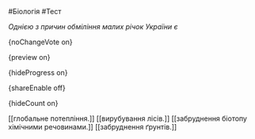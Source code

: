 #Біологія #Тест

*Однією з причин обміління малих річок України є*

{noChangeVote on}

{preview on}

{hideProgress on}

{shareEnable off}

{hideCount on}

[[глобальне потепління.]]
[[вирубування лісів.]]
[[забруднення біотопу хімічними речовинами.]]
[[забруднення ґрунтів.]]
